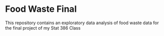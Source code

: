 # Food Waste Final

This repository contains an exploratory data analysis of food waste data for the final project of my Stat 386 Class